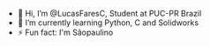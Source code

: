 - 👋 Hi, I’m @LucasFaresC, Student at PUC-PR Brazil
- 🌱 I’m currently learning Python, C and Solidworks 
- ⚡ Fun fact: I'm Sãopaulino

<!---
LucasFaresC/LucasFaresC is a ✨ special ✨ repository because its `README.md` (this file) appears on your GitHub profile.
You can click the Preview link to take a look at your changes.
--->
